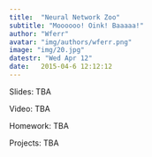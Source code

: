 ```yaml
---
title:  "Neural Network Zoo"
subtitle: "Moooooo! Oink! Baaaaa!"
author: "Wferr"
avatar: "img/authors/wferr.png"
image: "img/20.jpg"
datestr: "Wed Apr 12"
date:   2015-04-6 12:12:12
---
```


Slides: TBA

Video: TBA

Homework: TBA

Projects: TBA
